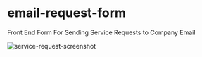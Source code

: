 # email-request-form
Front End Form For Sending Service Requests to Company Email


![service-request-screenshot](https://github.com/TheClutchC/email-request-form/assets/102885927/10d89d18-d811-4319-9d9d-0837f7c47103)
